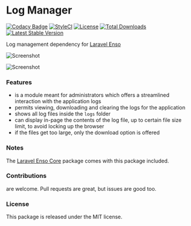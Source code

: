 <!--h--> 
# Log Manager

[![Codacy Badge](https://api.codacy.com/project/badge/Grade/28c7bcb0b5d2451783990e0a151f0a44)](https://www.codacy.com/app/laravel-enso/LogManager?utm_source=github.com&amp;utm_medium=referral&amp;utm_content=laravel-enso/LogManager&amp;utm_campaign=Badge_Grade)
[![StyleCI](https://styleci.io/repos/85624363/shield?branch=master)](https://styleci.io/repos/85624363)
[![License](https://poser.pugx.org/laravel-enso/logmanager/license)](https://https://packagist.org/packages/laravel-enso/logmanager)
[![Total Downloads](https://poser.pugx.org/laravel-enso/logmanager/downloads)](https://packagist.org/packages/laravel-enso/logmanager)
[![Latest Stable Version](https://poser.pugx.org/laravel-enso/logmanager/version)](https://packagist.org/packages/laravel-enso/logmanager)
<!--/h-->

Log management dependency for [Laravel Enso](https://github.com/laravel-enso/Enso)

![Screenshot](https://laravel-enso.github.io/logmanager/screenshots/Selection_004.png)

![Screenshot](https://laravel-enso.github.io/logmanager/screenshots/Selection_005.png)

### Features

- is a module meant for administrators which offers a streamlined interaction with the application logs
- permits viewing, downloading and clearing the logs for the application
- shows all log files inside the `logs` folder
- can display in-page the contents of the log file, up to certain file size limit, to avoid locking up the browser
- if the files get too large, only the download option is offered

### Notes

The [Laravel Enso Core](https://github.com/laravel-enso/Core) package comes with this package included.

<!--h-->
### Contributions

are welcome. Pull requests are great, but issues are good too.

### License

This package is released under the MIT license.
<!--/h-->